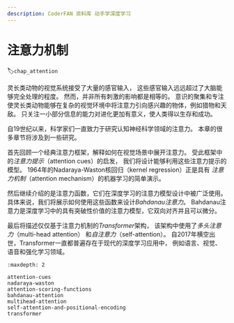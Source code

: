 ```yaml
---
description: CoderFAN 资料库 动手学深度学习
---
```


# 注意力机制
:label:`chap_attention`

灵长类动物的视觉系统接受了大量的感官输入，
这些感官输入远远超过了大脑能够完全处理的程度。
然而，并非所有刺激的影响都是相等的。
意识的聚集和专注使灵长类动物能够在复杂的视觉环境中将注意力引向感兴趣的物体，例如猎物和天敌。
只关注一小部分信息的能力对进化更加有意义，使人类得以生存和成功。

自19世纪以来，科学家们一直致力于研究认知神经科学领域的注意力。
本章的很多章节将涉及到一些研究。

首先回顾一个经典注意力框架，解释如何在视觉场景中展开注意力。
受此框架中的*注意力提示*（attention cues）的启发，
我们将设计能够利用这些注意力提示的模型。
1964年的Nadaraya-Waston核回归（kernel regression）正是具有
*注意力机制*（attention mechanism）的机器学习的简单演示。

然后继续介绍的是注意力函数，它们在深度学习的注意力模型设计中被广泛使用。
具体来说，我们将展示如何使用这些函数来设计*Bahdanau注意力*。
Bahdanau注意力是深度学习中的具有突破性价值的注意力模型，它双向对齐并且可以微分。

最后将描述仅仅基于注意力机制的*Transformer*架构，
该架构中使用了*多头注意力*（multi-head attention）
和*自注意力*（self-attention）。
自2017年横空出世，Transformer一直都普遍存在于现代的深度学习应用中，
例如语言、视觉、语音和强化学习领域。

```toc
:maxdepth: 2

attention-cues
nadaraya-waston
attention-scoring-functions
bahdanau-attention
multihead-attention
self-attention-and-positional-encoding
transformer
```

